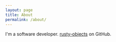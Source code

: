 ```yaml
---
layout: page
title: About
permalink: /about/
---
```


I'm a software developer.  [rusty-objects](https://github.com/rusty-objects) on GitHub.
